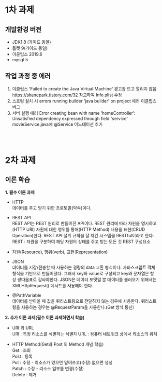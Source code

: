 # 1차 과제
## 개발환경 버전
- JDK1.8 (가이드 동일)
- 톰켓 9(가이드 동일)
- 이클립스 2019.9
- mysql 5

## 작업 과정 중 에러
1. 이클립스 'Failed to create the Java Virtual Machine' 경고창 뜨고 열리지 않음
<https://shanepark.tistory.com/32> 참고하여 Info.plist 수정
2. 스프링 설치 시 errors running builder 'java builder' on project 에러
이클립스 버그
3. 서버 실행 에러 Error creating bean with name 'homeController': Unsatisfied dependency expressed through field 'service'
movieService.java에 @Service 어노테이션 추가

<br><br>
# 2차 과제

## 이론 학습
**1. 필수 이론 과제**
- HTTP    
데이터를 주고 받기 위한 프로토콜(약속)이다.

- REST API    
REST API는 REST 원리로 만들어진 API이다.
REST 원리에 따라 자원을 명시하고(HTTP URI) 자원에 대한 행위를 통해(HTTP Method) 내용을 표현(CRUD Operation)한다.
REST API 설계 규칙을 잘 지킨 시스템을 RESTful이라고 한다.
REST : 자원을 구분하여 해당 자원의 상태를 주고 받는 모든 것
REST 구성요소    
- 자원(Resource), 행위(verb), 표현(Representation)

- JSON    
데이터를 저장/전송할 때 사용하는 경량의 data 교환 형식이다.
자바스크립트 객체 형식을 기반으로 만들어졌다. 그래서 key와 value로 구성되고 key와 문자열은 항상 쌍따옴표로 감싸야한다.
JSON은 데이터 포맷일 뿐 데이터를 불러오기 위해서는 XMLHttpRequest() 메서드를 사용해야 한다.

- @PathVariable    
데이터를 받아올 때 값을 쿼리스트링으로 전달하지 않는 경우에 사용한다.
쿼리스트링을 사용하는 경우는 @RequestParam을 사용한다.(Get 방식 통신)

**2. 추가 이론 과제(필수 이론 과제하면서 학습)**
- URI 와 URL    
URI : 특정 리소스를 식별하는 식별자
URL : 컴퓨터 네트워크 상에서 리소스의 위치

- HTTP Method(Get과 Post 외 Method 개념 학습)    
Get : 조회    
Post : 등록    
Put : 수정 - 리소스가 있으면 덮어쓰고(수정) 없으면 생성    
Patch : 수정 - 리소스 일부를 변경(수정)    
Delete : 제거 


